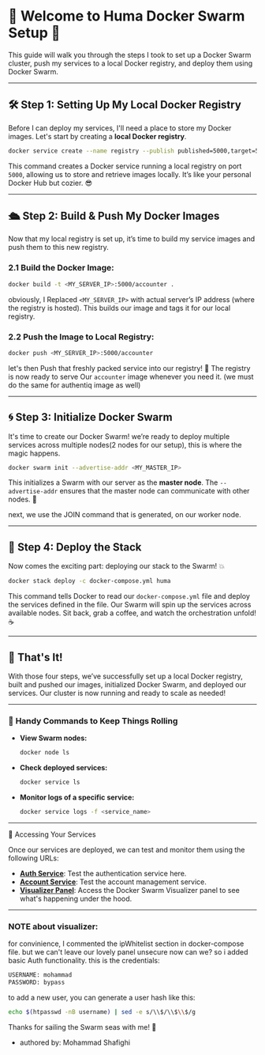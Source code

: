 # 🚢 Welcome to **Huma Docker Swarm Setup** 🌊

This guide will walk you through the steps I took to set up a Docker Swarm cluster, push my services to a local Docker registry, and deploy them using Docker Swarm. 

---

## 🛠️ **Step 1: Setting Up My Local Docker Registry**

Before I can deploy my services, I'll need a place to store my Docker images. Let's start by creating a **local Docker registry**.

```bash
docker service create --name registry --publish published=5000,target=5000 registry:2
```

This command creates a Docker service running a local registry on port `5000`, allowing us to store and retrieve images locally. It’s like your personal Docker Hub but cozier. 😎

---

## 🛳️ **Step 2: Build & Push My Docker Images**

Now that my local registry is set up, it’s time to build my service images and push them to this new registry.

### 2.1 **Build the Docker Image:**

```bash
docker build -t <MY_SERVER_IP>:5000/accounter .
```

obviously, I Replaced `<MY_SERVER_IP>` with actual server’s IP address (where the registry is hosted). This builds our image and tags it for our local registry.

### 2.2 **Push the Image to Local Registry:**

```bash
docker push <MY_SERVER_IP>:5000/accounter
```

let's then Push that freshly packed service into our registry! 🎉 The registry is now ready to serve Our `accounter` image whenever you need it. (we must do the same for authentiq image as well)

---

## 🌀 **Step 3: Initialize Docker Swarm**

It's time to create our Docker Swarm! we’re ready to deploy multiple services across multiple nodes(2 nodes for our setup), this is where the magic happens.

```bash
docker swarm init --advertise-addr <MY_MASTER_IP>
```

This initializes a Swarm with our server as the **master node**. The `--advertise-addr` ensures that the master node can communicate with other nodes. 🚀

next, we use the JOIN command that is generated, on our worker node.

---

## 🚀 **Step 4: Deploy the Stack**

Now comes the exciting part: deploying our stack to the Swarm! 💥

```bash
docker stack deploy -c docker-compose.yml huma
```

This command tells Docker to read our `docker-compose.yml` file and deploy the services defined in the file. Our Swarm will spin up the services across available nodes. Sit back, grab a coffee, and watch the orchestration unfold! ☕️

---

## 🎉 **That's It!** 

With those four steps, we’ve successfully set up a local Docker registry, built and pushed our images, initialized Docker Swarm, and deployed our services. Our cluster is now running and ready to scale as needed!

---

### 🤖 **Handy Commands to Keep Things Rolling**

- **View Swarm nodes:**

  ```bash
  docker node ls
  ```

- **Check deployed services:**

  ```bash
  docker service ls
  ```

- **Monitor logs of a specific service:**

  ```bash
  docker service logs -f <service_name>
  ```

---
🎯 Accessing Your Services

Once our services are deployed, we can test and monitor them using the following URLs:
- **[Auth Service](https://auth.geek4geeks.ir/authentiq/v1/heartbeat)**: Test the authentication service here.
- **[Account Service](https://usermanager.geek4geeks.ir/accountico/heartbeat)**: Test the account management service.
- **[Visualizer Panel](https://visualizer.geek4geeks.ir)**: Access the Docker Swarm Visualizer panel to see what's happening under the hood.


---
### NOTE about visualizer:
for convinience, I commented the ipWhitelist section in docker-compose file. but we can't leave our lovely panel unsecure now can we? 
so i added basic Auth functionality. this is the credentials: 
```bash
USERNAME: mohammad
PASSWORD: bypass
```
to add a new user, you can generate a user hash like this: 
```bash
echo $(htpasswd -nB username) | sed -e s/\\$/\\$\\$/g
```

Thanks for sailing the Swarm seas with me! 🐳

- authored by: Mohammad Shafighi
